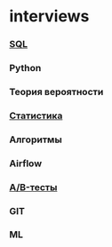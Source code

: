 # interviews


### [SQL](https://github.com/TalkoDenis/interviews/tree/main/SQL)





### Python






### Теория вероятности






### [Статистика](https://github.com/TalkoDenis/interviews/tree/main/Statistics)






### Алгоритмы



### Airflow



### [A/B-тесты](https://github.com/TalkoDenis/interviews/tree/main/ab_testing)



### GIT





### ML
